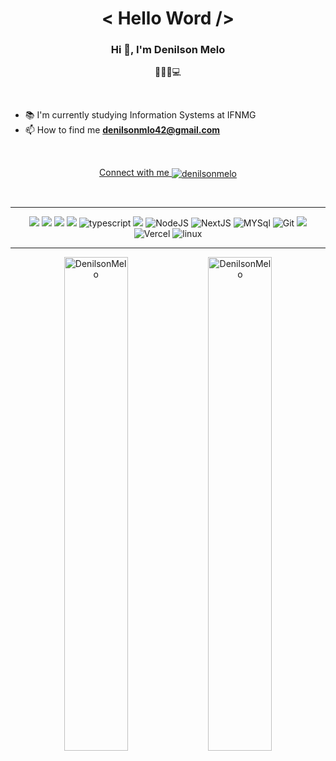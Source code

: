 <h1 align="center">< Hello Word /> </h1>

<h3 align="center">Hi 👋, I'm Denilson Melo</h3>
<p align="center">👩🏽‍💻💻</p>

<br>

- 📚 I'm currently studying Information Systems at IFNMG
- 📫 How to find me **denilsonmlo42@gmail.com**

<br>
 
<p align="center">
<a href="https://linkedin.com/in/denilsonmelo" target="blank">Connect with me  <img align="center" src="https://img.shields.io/badge/LinkedIn-0077B5?style=for-the-badge&logo=linkedin&logoColor=white" alt="denilsonmelo" height="" width="" /></a>
</p>
<br>

---

<p align="center">
<img src="https://img.shields.io/badge/HTML5-E34F26?style=for-the-badge&logo=html5&logoColor=white"> <img src="https://img.shields.io/badge/CSS3-1572B6?style=for-the-badge&logo=css3&logoColor=white"> <img src="https://img.shields.io/badge/java-1572B6?style=for-the-badge&logo=java&logoColor=white"> <img src="https://img.shields.io/badge/JavaScript-F7DF1E?style=for-the-badge&logo=javascript&logoColor=black"> <img alt="typescript" src="https://img.shields.io/badge/TypeScript-007ACC?style=for-the-badge&logo=typescript&logoColor=white">
<img src="https://img.shields.io/badge/React-20232A?style=for-the-badge&logo=react&logoColor=61DAFB"> <img alt="NodeJS" src="https://img.shields.io/badge/node.js%20-%2343853D.svg?&style=for-the-badge&logo=node.js&logoColor=white" /> <img alt="NextJS" src="https://img.shields.io/badge/next.js-000000?style=for-the-badge&logo=next.js&logoColor=white" > <img alt="MYSql" src="https://img.shields.io/badge/MySQL-00000F?style=for-the-badge&logo=mysql&logoColor=white"> <img alt="Git" src="https://img.shields.io/badge/git%20-%23F05033.svg?&style=for-the-badge&logo=git&logoColor=white"/>   <img src="https://img.shields.io/badge/GitHub-100000?style=for-the-badge&logo=github&logoColor=white">   <img alt="Vercel" src="https://img.shields.io/badge/vercel%20-%23000000.svg?&style=for-the-badge&logo=vercel&logoColor=white"/> 
<img alt="linux" src="https://img.shields.io/badge/Linux-FCC624?style=for-the-badge&logo=linux&logoColor=black">

</p>

---

<p align="center">
<img src="https://github-readme-stats.vercel.app/api?username=DenilsonMelo&show_icons=true&theme=great-gatsby" alt="DenilsonMelo" width="45%" />
<img src="https://github-readme-streak-stats.herokuapp.com/?user=denilsonmelo&theme=highcontrast" alt="DenilsonMelo" width="45%"/>
</p>

